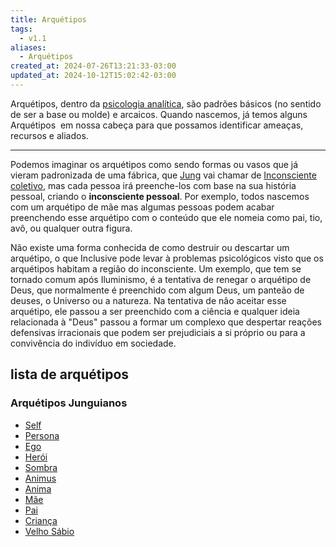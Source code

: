 ```yaml
---
title: Arquétipos
tags:
  - v1.1
aliases:
  - Arquétipos
created_at: 2024-07-26T13:21:33-03:00
updated_at: 2024-10-12T15:02:42-03:00
---
```


Arquétipos, dentro da [psicologia analítica](../../../../atomos/2024/07/26/Psicologia_analitica.md), são padrões básicos (no sentido de ser a base ou molde) e arcaicos. Quando nascemos, já temos alguns Arquétipos  em nossa cabeça para que possamos identificar ameaças, recursos e aliados. 

---

Podemos imaginar os arquétipos como sendo formas ou vasos que já vieram padronizada de uma fábrica, que [Jung](../../../../entrada/2024/07/07/Carl_Jung.md) vai chamar de [Inconsciente coletivo](../../../../atomos/2024/07/08/Psicologia_Inconsciente_coletivo.md), mas cada pessoa irá preenche-los com base na sua história pessoal, criando o **inconsciente pessoal**. Por exemplo, todos nascemos com um arquétipo de mãe mas algumas pessoas podem acabar preenchendo esse arquétipo com o conteúdo que ele nomeia como pai, tio, avô, ou qualquer outra figura.

Não existe uma forma conhecida de como destruir ou descartar um arquétipo, o que Inclusive pode levar à problemas psicológicos visto que os arquétipos habitam a região do inconsciente. Um exemplo, que tem se tornado comum após Iluminismo, é a tentativa de renegar o arquétipo de Deus, que normalmente é preenchido com algum Deus, um panteão de deuses, o Universo ou a natureza. Na tentativa de não aceitar esse arquétipo, ele passou a ser preenchido com a ciência e qualquer ideia relacionada à "Deus" passou a formar um complexo que despertar reações defensivas irracionais que podem ser prejudiciais a si próprio ou para a convivência do indivíduo em sociedade.

## lista de arquétipos

### Arquétipos Junguianos
- [Self](../05/Self.md)
- [Persona](../../../../atomos/2024/07/12/Psicologia_Persona.md)
- [Ego](../../../../atomos/2024/07/12/Psicologia_Ego.md)
- [Herói](../../../../atomos/2024/07/18/Psicologia_Arquetipo_heroi.md)
- [Sombra](../../../../atomos/2024/07/12/Psicologia_sombra.md)
- [Animus](../../../../atomos/2024/07/12/Psicologia_Animus.md)
- [Anima](../../../../atomos/2024/07/12/Psicologia_Anima.md)
- [Mãe](../../../../atomos/2024/07/18/Psicologia_Arquetipo_Mae.md)
- [Pai](../../../../atomos/2024/07/18/Psicologia_Arquetipo_Pai.md)
- [Criança](../../../../atomos/2024/07/18/Psicologia_Arquetipo_Crianca.md)
- [Velho Sábio](../../../../atomos/2024/07/18/Psicologia_Arquetipo_Velho_Sabio.md)